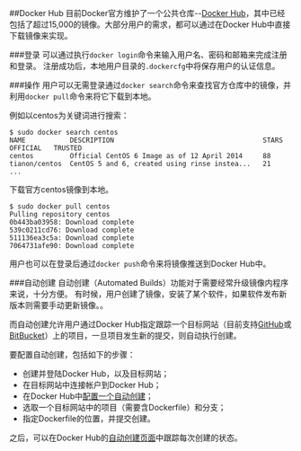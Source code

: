 ##Docker Hub
目前Docker官方维护了一个公共仓库--[Docker Hub](https://hub.docker.com/)，其中已经包括了超过15,000的镜像。大部分用户的需求，都可以通过在Docker Hub中直接下载镜像来实现。

###登录
可以通过执行`docker login`命令来输入用户名、密码和邮箱来完成注册和登录。
注册成功后，本地用户目录的`.dockercfg`中将保存用户的认证信息。

###操作
用户可以无需登录通过`docker search`命令来查找官方仓库中的镜像，并利用`docker pull`命令来将它下载到本地。

例如以centos为关键词进行搜索：
```
$ sudo docker search centos
NAME           DESCRIPTION                                     STARS     OFFICIAL   TRUSTED
centos         Official CentOS 6 Image as of 12 April 2014     88
tianon/centos  CentOS 5 and 6, created using rinse instea...   21
...
```
下载官方centos镜像到本地。
```
$ sudo docker pull centos
Pulling repository centos
0b443ba03958: Download complete
539c0211cd76: Download complete
511136ea3c5a: Download complete
7064731afe90: Download complete
```
用户也可以在登录后通过`docker push`命令来将镜像推送到Docker Hub中。

###自动创建
自动创建（Automated Builds）功能对于需要经常升级镜像内程序来说，十分方便。
有时候，用户创建了镜像，安装了某个软件，如果软件发布新版本则需要手动更新镜像。。

而自动创建允许用户通过Docker Hub指定跟踪一个目标网站（目前支持[GitHub](github.org)或[BitBucket](bitbucket.org)）上的项目，一旦项目发生新的提交，则自动执行创建。

要配置自动创建，包括如下的步骤：
* 创建并登陆Docker Hub，以及目标网站；
* 在目标网站中连接帐户到Docker Hub；
* 在Docker Hub中[配置一个自动创建](https://registry.hub.docker.com/builds/add/)；
* 选取一个目标网站中的项目（需要含Dockerfile）和分支；
* 指定Dockerfile的位置，并提交创建。

之后，可以在Docker Hub的[自动创建页面](https://registry.hub.docker.com/builds/)中跟踪每次创建的状态。
